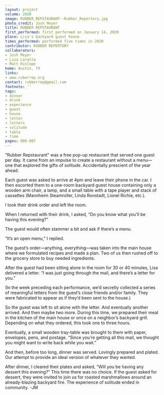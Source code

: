 ```yaml
---
layout: project
volume: 2020
image: RUBBER_REPSTAURANT--Rubber_Repertory.jpg
photo_credit: Josh Meyer
title: RUBBER REPSTAURANT
first_performed: first performed on January 14, 2020
place: Lisa's backyard guest house
times_performed: performed five times in 2020
contributor: RUBBER REPERTORY
collaborators:
- Josh Meyer
- Lisa Laratta
- Matt Hislope
home: Austin, TX
links:
- www.ruberrep.org
contact: rubberrep@gmail.com
footnote: ''
tags:
- dinner
- drink
- experience
- guest
- house
- letter
- letters
- solitude
- table
- time
pages: 006-007
---
```



"Rubber Repstaurant" was a free pop-up restaurant that served one guest per day. It came from an impulse to create a restaurant without a menu—one that explored the gifts of solitude. Accidentally prescient of the year ahead.

Each guest was asked to arrive at 4pm and leave their phone in the car. I then escorted them to a one-room backyard guest house containing only a wooden arm chair, a lamp, and a small table with a tape player and stack of cassettes (Mannheim Steamroller, Linda Ronstadt, Lionel Richie, etc.).

I took their drink order and left the room. 

When I returned with their drink, I asked, “Do you know what you’ll be having this evening?”

The guest would often stammer a bit and ask if there’s a menu.

“It’s an open menu,” I replied.

The guest’s order—anything, everything—was taken into the main house where we formulated recipes and made a plan. Two of us then rushed off to the grocery store to buy needed ingredients.

After the guest had been sitting alone in the room for 30 or 40 minutes, Lisa delivered a letter. “I was just going through the mail, and there’s a letter for you.” 

(In the week preceding each performance, we’d secretly collected a series of meaningful letters from the guest’s close friends and/or family. They were fabricated to appear as if they’d been sent to the house.)

So the guest was left to sit alone with the letter. And eventually another arrived. And then maybe two more. During this time, we prepared their meal in the kitchen of the main house or once on a neighbor’s backyard grill. Depending on what they ordered, this took one to three hours.

Eventually, a small wooden tray-table was brought to them with paper, envelopes, pens, and postage. “Since you’re getting all this mail, we thought you might want to write back while you wait.”

And then, before too long, dinner was served. Lovingly prepared and plated. Our attempt to provide an ideal version of whatever they wanted.

After dinner, I cleared their plates and asked, “Will you be having any dessert this evening?” This time there was no choice. If the guest asked for dessert, they were invited to join us for roasted marshmallows around an already-blazing backyard fire. The experience of solitude ended in community.  -JM

